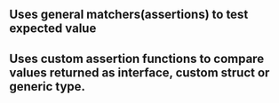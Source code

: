 ## Uses general matchers(assertions) to test expected value
## Uses custom assertion functions to compare values returned as interface, custom struct or generic type.